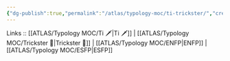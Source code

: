 ```yaml
---
{"dg-publish":true,"permalink":"/atlas/typology-moc/ti-trickster/","created":"2023-01-05T12:06:38.547+01:00","updated":"2023-03-09T09:59:00.061+01:00"}
---
```


Links :: [[ATLAS/Typology MOC/Ti 🗡️\|Ti 🗡️]] | [[ATLAS/Typology MOC/Trickster 🤡\|Trickster 🤡]] | [[ATLAS/Typology MOC/ENFP\|ENFP]] | [[ATLAS/Typology MOC/ESFP\|ESFP]]